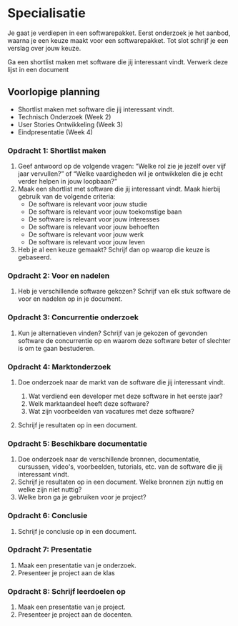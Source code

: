 # Specialisatie

Je gaat je verdiepen in een softwarepakket. Eerst onderzoek je het aanbod, waarna je een keuze maakt voor een softwarepakket. Tot slot schrijf je een verslag over jouw keuze.

Ga een shortlist maken met software die jij interessant vindt. Verwerk deze lijst in een document

## Voorlopige planning

- Shortlist maken met software die jij interessant vindt.
- Technisch Onderzoek (Week 2)
- User Stories Ontwikkeling (Week 3)
- Eindpresentatie (Week 4)

### Opdracht 1: Shortlist maken

1. Geef antwoord op de volgende vragen: “Welke rol zie je jezelf over vijf jaar vervullen?” of “Welke vaardigheden wil je ontwikkelen die je echt verder helpen in jouw loopbaan?”
2. Maak een shortlist met software die jij interessant vindt. Maak hierbij gebruik van de volgende criteria:
    - De software is relevant voor jouw studie
    - De software is relevant voor jouw toekomstige baan
    - De software is relevant voor jouw interesses
    - De software is relevant voor jouw behoeften
    - De software is relevant voor jouw werk
    - De software is relevant voor jouw leven
3. Heb je al een keuze gemaakt? Schrijf dan op waarop die keuze is gebaseerd.

### Opdracht 2: Voor en nadelen

1. Heb je verschillende software gekozen? Schrijf van elk stuk software de voor en nadelen op in je document.

### Opdracht 3: Concurrentie onderzoek

1. Kun je alternatieven vinden? Schrijf van je gekozen of gevonden software de concurrentie op en waarom deze software beter of slechter is om te gaan bestuderen.

### Opdracht 4: Marktonderzoek

1. Doe onderzoek naar de markt van de software die jij interessant vindt. 
   1. Wat verdiend een developer met deze software in het eerste jaar?
   2. Welk marktaandeel heeft deze software?
   3. Wat zijn voorbeelden van vacatures met deze software?

2. Schrijf je resultaten op in een document.

### Opdracht 5: Beschikbare documentatie

1. Doe onderzoek naar de verschillende bronnen, documentatie, cursussen, video's, voorbeelden, tutorials, etc. van de software die jij interessant vindt. 
2. Schrijf je resultaten op in een document. Welke bronnen zijn nuttig en welke zijn niet nuttig?
3. Welke bron ga je gebruiken voor je project?

### Opdracht 6: Conclusie

1. Schrijf je conclusie op in een document.


### Opdracht 7: Presentatie

1. Maak een presentatie van je onderzoek.
2. Presenteer je project aan de klas

### Opdracht 8: Schrijf leerdoelen op

1. Maak een presentatie van je project.
2. Presenteer je project aan de docenten.
